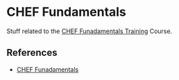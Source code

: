 # CHEF Fundamentals
Stuff related to the [CHEF Funadamentals Training](https://www.chef.io/training/#fundamentals) Course.

## References
- [CHEF Funadamentals](https://www.chef.io/training/#fundamentals)
